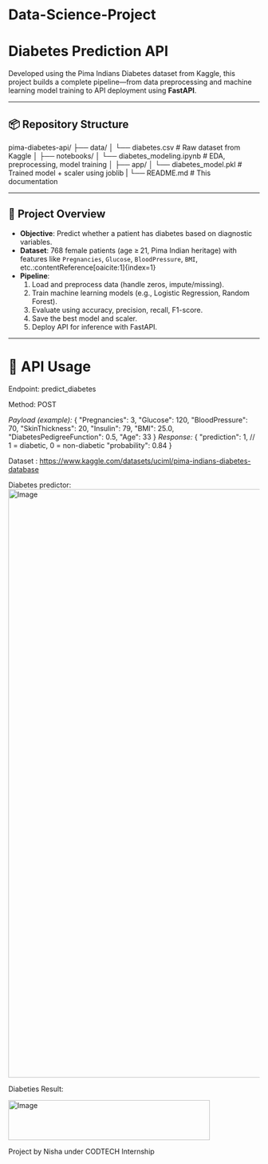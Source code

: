 # Data-Science-Project
# Diabetes Prediction API 

Developed using the Pima Indians Diabetes dataset from Kaggle, this project builds a complete pipeline—from data preprocessing and machine learning model training to API deployment using **FastAPI**.

---

## 📦 Repository Structure
pima-diabetes-api/
├── data/
│ └── diabetes.csv # Raw dataset from Kaggle
│
├── notebooks/
│ └── diabetes_modeling.ipynb # EDA, preprocessing, model training
│
├── app/
│ └── diabetes_model.pkl # Trained model + scaler using joblib
|
└── README.md # This documentation


---

## 🎯 Project Overview

- **Objective**: Predict whether a patient has diabetes based on diagnostic variables.
- **Dataset**: 768 female patients (age ≥ 21, Pima Indian heritage) with features like `Pregnancies`, `Glucose`, `BloodPressure`, `BMI`, etc.:contentReference[oaicite:1]{index=1}
- **Pipeline**:
  1. Load and preprocess data (handle zeros, impute/missing).
  2. Train machine learning models (e.g., Logistic Regression, Random Forest).
  3. Evaluate using accuracy, precision, recall, F1-score.
  4. Save the best model and scaler.
  5. Deploy API for inference with FastAPI.

---

# 🧪 API Usage

Endpoint: predict_diabetes

Method: POST

*Payload (example):*
{
  "Pregnancies": 3,
  "Glucose": 120,
  "BloodPressure": 70,
  "SkinThickness": 20,
  "Insulin": 79,
  "BMI": 25.0,
  "DiabetesPedigreeFunction": 0.5,
  "Age": 33
}
*Response:*
{
  "prediction": 1,  // 1 = diabetic, 0 = non-diabetic
  "probability": 0.84
}


Dataset : https://www.kaggle.com/datasets/uciml/pima-indians-diabetes-database

Diabetes predictor:
<img width="1432" height="1177" alt="Image" src="https://github.com/user-attachments/assets/745ebf2e-506a-4923-9006-eb3b4bbf086b" />


Diabeties Result:

<img width="404" height="80" alt="Image" src="https://github.com/user-attachments/assets/f4a38d23-d3f5-4b09-923c-556b18758aa8" />


Project by Nisha under CODTECH Internship
